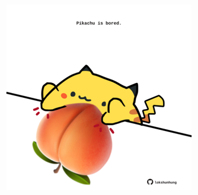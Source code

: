 <!-- built at 15/04/2025, 06:00:41 UTC -->
<p align="center">
  <img width="500" height="500" src="./ReadmeImage.svg">
</p>
